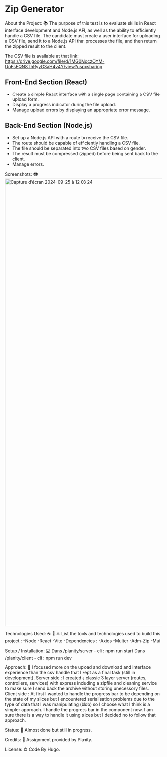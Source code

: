 <h1>Zip Generator</h1>

About the Project: 📚
The purpose of this test is to evaluate skills in React interface development and Node.js API, as well as the ability to efficiently handle a CSV file. The candidate must create a user interface for uploading a CSV file, send it to a Node.js API that processes the file, and then return the zipped result to the client.

The CSV file is available at that link: https://drive.google.com/file/d/1MG0MoczOYM-UoFsEQN8ThRyyG3aH4v4Y/view?usp=sharing

## Front-End Section (React)

- Create a simple React interface with a single page containing a CSV file upload form.
- Display a progress indicator during the file upload.
- Manage upload errors by displaying an appropriate error message.

## Back-End Section (Node.js)

- Set up a Node.js API with a route to receive the CSV file.
- The route should be capable of efficiently handling a CSV file.
- The file should be separated into two CSV files based on gender.
- The result must be compressed (zipped) before being sent back to the client.
- Manage errors.

Screenshots: 📷
<img width="1440" alt="Capture d’écran 2024-09-25 à 12 03 24" src="https://github.com/user-attachments/assets/6a83bd60-50aa-42e8-bd84-b8af8f9dbce5">

Technologies Used: ☕️ 🐍 ⚛️
List the tools and technologies used to build this project :
-Node
-React
-Vite
-Dependencies :
-Axios
-Multer
-Adm-Zip
-Mui

Setup / Installation: 💻
Dans /planity/server - cli : npm run start 
Dans /planity/client - cli : npm run dev 

Approach: 🚶
I focused more on the upload and download and interface experience than the csv handle that I kept as a final task (still in development).
Server side : I created a classic 3 layer server (routes, controllers, services) with express including a zipfile and cleaning service to make sure I send back the archive without storing unecessory files.
Client side : At first I wanted to handle the progress bar to be depending on the state of my slices but I encountered serialisation problems due to the type of data that I was manipulating (blob) so I choose what I think is a simpler approach.
I handle the progress bar in the component now. I am sure there is a way to handle it using slices but I decided no to follow that approach.

Status: 📶
Almost done but still in progress.

Credits: 📝
Assignment provided by Planity.

License: ©️
Code By Hugo.
